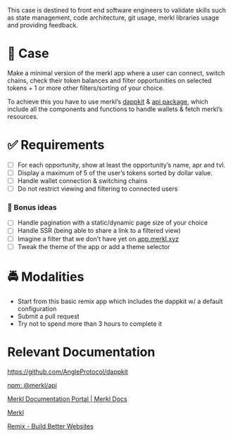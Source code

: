 
This case is destined to front end software engineers to validate skills such as state management, code architecture, git usage, merkl libraries usage and providing feedback.

# 📒 Case

Make a minimal version of the merkl app where a user can connect, switch chains, check their token balances and filter opportunities on selected tokens + 1 or more other filters/sorting of your choice.

To achieve this you have to use merkl’s [dappkit](https://github.com/AngleProtocol/dappkit) & [api package](https://www.npmjs.com/package/@merkl/api?activeTab=readme), which include all the components and functions to handle wallets & fetch merkl’s resources.

# ✅ Requirements

- [ ]  For each opportunity, show at least the opportunity’s name, apr and tvl.
- [ ]  Display a maximum of 5 of the user’s tokens sorted by dollar value.
- [ ]  Handle wallet connection & switching chains
- [ ]  Do not restrict viewing and filtering to connected users

### 🤩 Bonus ideas

- [ ]  Handle pagination with a static/dynamic page size of your choice
- [ ]  Handle SSR (being able to share a link to a filtered view)
- [ ]  Imagine a filter that we don’t have yet on [app.merkl.xyz](http://app.merkl.xyz)
- [ ]  Tweak the theme of the app or add a theme selector

# 🚔 Modalities

- Start from this basic remix app which includes the dappkit w/ a default configuration
- Submit a pull request
- Try not to spend more than 3 hours to complete it

# Relevant Documentation

https://github.com/AngleProtocol/dappkit

[npm: @merkl/api](https://www.npmjs.com/package/@merkl/api?activeTab=readme)

[Merkl Documentation Portal | Merkl Docs](https://docs.merkl.xyz/)

[Merkl](https://app.merkl.xyz/)

[Remix - Build Better Websites](https://remix.run/)